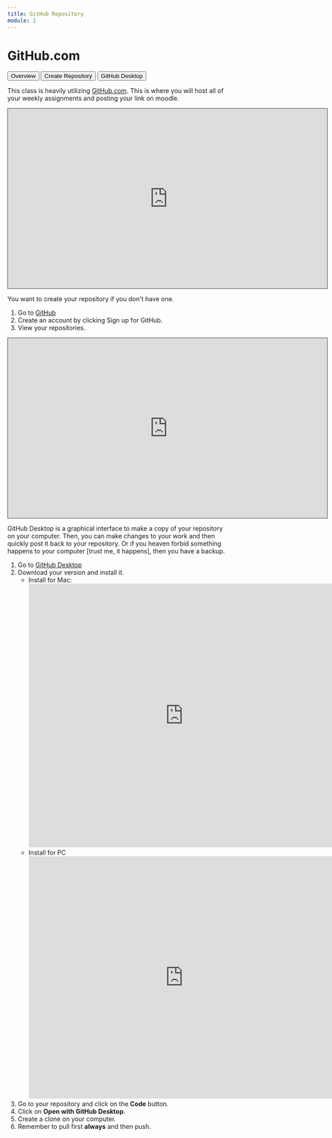 ```yaml
---
title: GitHub Repository
module: 1
---
```



# GitHub.com

<div class="tab">
  <button class="tablinks active" onclick="openTab(event, 'Overview')">Overview</button>
  <button class="tablinks" onclick="openTab(event, 'Create')">Create Repository</button>
  <button class="tablinks" onclick="openTab(event, 'GitHub')">GitHub Desktop</button>
</div>

<div id="Overview" class="tabcontent" style="display:block">

<!-- <p><a href="//www.youtube.com/embed/jmwObsKJ3A4" data-lity>Issues Forum and Notifications Video</a></p> -->

<p>This class is heavily utilizing <a href="https://github.com" target="_blank">GitHub.com</a>. This is where you will host all of your weekly assignments and posting your link on moodle. 
</p>
</div>



<!--
<div id="Issues" class="tabcontent">
<P>To create or respond to an issue, open the repo <a href="https://github.com/Montana-Media-Arts/120_CreativeCoding1-Fall2023-Samples/issues" target="_blank">"Issues Forum"</a>.</p>

<p>There you can search open issues to try and:</p>
<ul>
<li>get yourself help</li>
<li>or help a colleague</li>
</ul>

<p>If no issue matches your problem, you can open a "New Issue". Creating a new issue allows you to describe your problem, thereby providing everyone in the class a message and hopefully helping them work on it.</p>

<p><img src="../imgs/new_issue_CC.png" alt="New Issue button" /></p>

<p>NOTE: You should not repeat a comment that has already been added by anyone from your class. However, if you would like to further a comment already there, type in "@mention" the classmate/user and continue their discussion, which works well.</p>

</div>
-->
<div id="Create" class="tabcontent">
<p>
<iframe src="https://umontana.hosted.panopto.com/Panopto/Pages/Embed.aspx?id=34b5974a-a37d-45e9-960f-b0f2012c4a88&autoplay=false&offerviewer=true&showtitle=true&showbrand=true&captions=false&interactivity=all" height="405" width="720" style="border: 1px solid #464646;" allowfullscreen allow="autoplay" aria-label="Panopto Embedded Video Player"></iframe>
</p>
<p>You want to create your repository if you don't have one. </p>
<ol>
<li>Go to <a href="https://github.com" target="_blank">GitHub</a></li>
<li>Create an account by clicking Sign up for GitHub.</li>
<li>View your repositories.</li>
</ol>


<!--
<iframe src="https://umontanamediaarts.com/MART120/wp-admin/admin-ajax.php?action=h5p_embed&id=6" width="936" height="974" frameborder="0" allowfullscreen="allowfullscreen" title="GitHub.com - Create a New Repository"></iframe><script src="https://umontanamediaarts.com/MART120/wp-content/plugins/h5p/h5p-php-library/js/h5p-resizer.js" charset="UTF-8"></script>
-->
</div>

<div id="GitHub" class="tabcontent">
<p>
<iframe src="https://umontana.hosted.panopto.com/Panopto/Pages/Embed.aspx?id=da9ce98a-aef0-437b-9901-b0f2012c49e7&autoplay=false&offerviewer=true&showtitle=true&showbrand=true&captions=false&interactivity=all" height="405" width="720" style="border: 1px solid #464646;" allowfullscreen allow="autoplay" aria-label="Panopto Embedded Video Player"></iframe>
</p>
<p>GitHub Desktop is a graphical interface to make a copy of your repository on your computer.  Then, you can make changes to your work and then quickly post it back to your repository.  Or if you heaven forbid something happens to your computer [trust me, it happens], then you have a backup.</p>

<ol>
<li>Go to <a href="https://desktop.github.com/" target="_blank">GitHub Desktop</a></li>
<li>Download your version and install it.
<ul>
<li>
Install for Mac:<br>
<iframe src="https://umontanamediaarts.com/MART341/wp-admin/admin-ajax.php?action=h5p_embed&id=20" width="696" height="594" frameborder="0" allowfullscreen="allowfullscreen" title="Install GitHub Desktop App (Mac)"></iframe><script src="https://umontanamediaarts.com/MART341/wp-content/plugins/h5p/h5p-php-library/js/h5p-resizer.js" charset="UTF-8"></script>
</li>
<li>
Install for PC<br>
<iframe src="https://umontanamediaarts.com/MART341/wp-admin/admin-ajax.php?action=h5p_embed&id=21" width="696" height="546" frameborder="0" allowfullscreen="allowfullscreen" title="Install GitHub Desktop App (PC)"></iframe><script src="https://umontanamediaarts.com/MART341/wp-content/plugins/h5p/h5p-php-library/js/h5p-resizer.js" charset="UTF-8"></script>
</li>
</ul>
</li>
<li>Go to your repository and click on the <b>Code</b> button.</li>

<li>Click on <b>Open with GitHub Desktop</b>.</li>
<li>Create a clone on your computer.</li>
<li>Remember to pull first <b>always</b> and then push.</li>
</ol>



</div>
